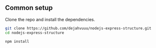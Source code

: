 ## Common setup

Clone the repo and install the dependencies.

```bash
git clone https://github.com/dejahvuuu/nodejs-express-structure.git
cd nodejs-express-structure
```

```bash
npm install
```